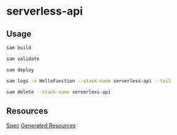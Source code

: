 # serverless-api

## Usage

```bash
sam build
```

```bash
sam validate
```

```bash
sam deploy
```

```bash
sam logs -n HelloFunction --stack-name serverless-api --tail
```

```bash
sam delete --stack-name serverless-api
```

## Resources

[Spec](https://github.com/aws/serverless-application-model/blob/master/versions/2016-10-31.md)
[Generated Resources](https://github.com/aws/serverless-application-model/blob/master/docs/internals/generated_resources.rst)
